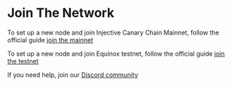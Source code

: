 # Join The Network

To set up a new node and join Injective Canary Chain Mainnet, follow the official guide [join the mainnet][join-mainnet-link]

To set up a new node and join Equinox testnet, follow the official guide [join the testnet][join-testnet-link]

If you need help, join our [Discord community][discord-community-link]

[join-testnet-link]: https://docs.injective.network/nodes/RunNode/testnet
[join-mainnet-link]: https://docs.injective.network/nodes/RunNode/mainnet
[discord-community-link]: https://discord.com/invite/injective
